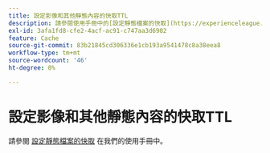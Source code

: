 ```yaml
---
title: 設定影像和其他靜態內容的快取TTL
description: 請參閱使用手冊中的[設定靜態檔案的快取](https://experienceleague.adobe.com/docs/commerce-cloud-service/user-guide/configure/app/set-cache.html)。
exl-id: 3afa1fd8-cfe2-4acf-ac91-c747aa3d6902
feature: Cache
source-git-commit: 83b21845cd306336e1cb193a9541478c8a38eea8
workflow-type: tm+mt
source-wordcount: '46'
ht-degree: 0%

---
```


# 設定影像和其他靜態內容的快取TTL

請參閱 [設定靜態檔案的快取](https://experienceleague.adobe.com/docs/commerce-cloud-service/user-guide/configure/app/set-cache.html) 在我們的使用手冊中。
